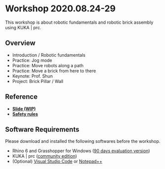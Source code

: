 # Workshop 2020.08.24-29

This workshop is about robotic fundamentals and robotic brick assembly using KUKA | prc.

## Overview

* Introduction / Robotic fundamentals
* Practice: Jog mode
* Practice: Move robots along a path
* Practice: Move a brick from here to there
* Keynote: Prof. Shun
* Project: Brick Pillar / Wall

## Reference

* [**Slide (WIP)**](https://docs.google.com/presentation/d/1dGtycFIzau4Msu58ata_v_ZHhF-7AlEVLNWrIreXpH0/edit?usp=sharing)
* [**Safety rules**](https://github.com/rac-coon-ncku/rac_coon_public/blob/master/safety_rules.md)

## Software Requirements
Please download and installed the following softwares before the workshop. 

* Rhino 6 and Grasshopper for Windows ([90 days evaluation version](https://www.rhino3d.com/download/rhino-for-windows/6/evaluation))
* KUKA | prc ([community edition](https://www.robotsinarchitecture.org/kukaprc))
* (Optional) [Visual Studio Code](https://code.visualstudio.com/) or [Notepad++](https://notepad-plus-plus.org/downloads/)
